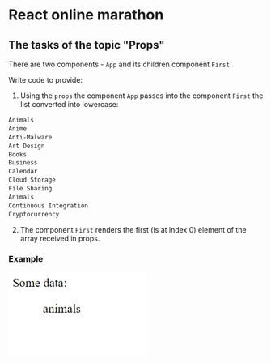# React online marathon

## The tasks of the topic "Props"

There are two components - <code>App</code> and its children component <code>First</code>

Write code to provide:

1. Using the <code>props</code> the component <code>App</code> passes into the component <code>First</code> the list converted into lowercase: 
```txt
Animals
Anime
Anti-Malware
Art Design
Books
Business
Calendar
Cloud Storage
File Sharing
Animals
Continuous Integration
Cryptocurrency
```
2. The component <code>First</code> renders the first (is at index 0) element of the array received in props.

### Example
![](example.jpg)
